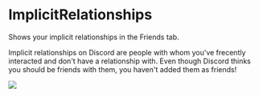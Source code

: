 # ImplicitRelationships

Shows your implicit relationships in the Friends tab.

Implicit relationships on Discord are people with whom you've frecently interacted and don't have a relationship with.
Even though Discord thinks you should be friends with them, you haven't added them as friends!

![](https://camo.githubusercontent.com/6927161ee0c933f7ef6d61f243cca3e6ea4c8db9d1becd8cbf73c45e1bd0d127/68747470733a2f2f692e646f6c66692e65732f7055447859464662674d2e706e673f6b65793d736e3950343936416c32444c7072)
